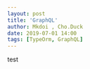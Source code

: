 ```yaml
---
layout: post
title: 'GraphQL'
author: Mkdoi , Cho.Duck
date: 2019-07-01 14:00
tags: [TypeOrm, GraphQL]
---
```


test
